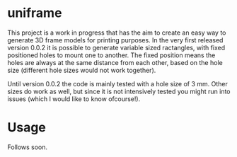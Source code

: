 # uniframe

This project is a work in progress that has the aim to create an easy way to
generate 3D frame models for printing purposes. In the very first released
version 0.0.2 it is possible to generate variable sized ractangles, with fixed
positioned holes to mount one to another. The fixed position means the holes
are always at the same distance from each other, based on the hole size
(different hole sizes would not work together).

Until version 0.0.2 the code is mainly tested with a hole size of 3 mm. Other
sizes do work as well, but since it is not intensively tested you might run
into issues (which I would like to know ofcourse!).


# Usage #
Follows soon.
